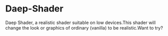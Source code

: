 # Daep-Shader
Daep Shader, a realistic shader suitable on low devices.This shader will change the look or graphics of ordinary (vanilla) to be realistic.Want to try?
